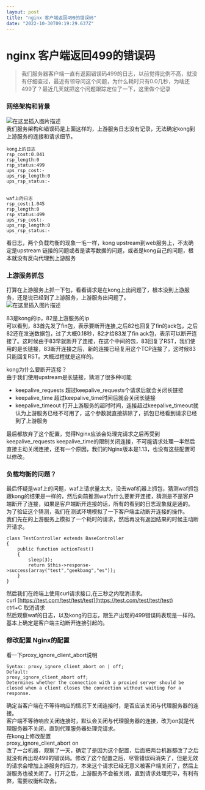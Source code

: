 ```yaml
---
layout: post
title: "nginx 客户端返回499的错误码"
date: "2022-10-30T09:19:29.637Z"
---
```

nginx 客户端返回499的错误码
==================

> 我们服务器客户端一直有返回错误码499的日志，以前觉得比例不高，就没有仔细查过，最近有领导问这个问题，为什么耗时只有0.0几秒，为啥还499了？最近几天就把这个问题跟踪定位了一下，这里做个记录

### 网络架构和背景

![在这里插入图片描述](https://img-blog.csdnimg.cn/59d1a2b9a7aa4296bf7d894b1023667d.png#pic_center)  
我们服务架构和错误码是上面这样的，上游服务日志没有记录，无法确定kong到上游服务的连接和请求细节。

    kong上的日志
    rsp_cost:0.041
    rsp_length:0
    rsp_status:499
    ups_rsp_cost:-
    ups_rsp_length:0
    ups_rsp_status:-
    

    waf上的日志
    rsp_cost:1.045
    rsp_length:0
    rsp_status:499
    ups_rsp_cost:-
    ups_rsp_length:0
    ups_rsp_status:-
    

看日志，两个负载均衡的现象一毛一样，kong upstream到web服务上，不太确定是upstream 链接的问题或者是读写数据的问题，或者是kong自己的问题，根本就没有反向代理到上游服务

### 上游服务抓包

打算在上游服务上抓一下包，看看请求是在kong上出问题了，根本没到上游服务，还是说已经到了上游服务，上游服务出问题了。  
![在这里插入图片描述](https://img-blog.csdnimg.cn/ed3167c04bb64dfa84ae2218d9134310.png#pic_center)

83是kong的ip，82是上游服务的ip  
可以看到，83首先发了fin包，表示要断开连接,之后82也回复了fin的ack包，之后82还在发送数据包，过了大概0.18秒，82才给83发了fin ack包，表示可以断开连接了。这时候由于83早就断开了连接，在这个中间的包，83回复了RST，我们使用的是长链接，83断开连接之后，新的连接已经复用这个TCP连接了，这时候83只能回复RST。大概过程就是这样的。

kong为什么要断开连接？  
由于我们使用upstream是长链接，猜测了很多种可能

*   keepalive\_requests 超过keepalive\_requests个请求后就会关闭长链接
*   keepalive\_time 超过keepalive\_time时间后就会关闭长链接
*   keepalive\_timeout 打开上游服务的超时时间，连接超过keepalive\_timeout就认为上游服务已经不可用了，这个参数就直接排除了，抓包已经看到请求已经到了上游服务

最后都放弃了这个配置，觉得Nginx应该会处理完请求之后再受到keepalive\_requests keepalive\_time的限制关闭连接，不可能请求处理一半然后直接主动关闭连接，还有一个原因，我们的Nginx版本是1.13，也没有这些配置可以修改。

### 负载均衡的问题？

最后怀疑是waf上的问题，waf上请求量太大，没去waf机器上抓包，猜测waf抓包跟kong的结果是一样的，然后向前推测waf为什么要断开连接，猜测是不是客户端断开了连接，如果是客户端断开连接的话，所有的看到的日志现象就是通的。  
为了验证这个猜测，我们在测试环境模拟了一下客户端主动断开连接的操作。  
我们先在的上游服务上模拟了一个耗时的请求，然后再没有返回结果的时候主动断开请求。

    class TestController extends BaseController
    {
        public function actionTest()
        {
            sleep(3);
            return $this->response->success(array("test","geekbang","es"));
        }
    }
    

然后我们在终端上使用curl请求接口,在三秒之内取消请求。  
curl [https://test.com/test/test/test](https://test.com/test/test/test)  
ctrl+C 取消请求  
然后观察waf的日志，以及kong的日志，跟生产出现的499错误码表现是一样的。  
基本上确定是客户端主动断开连接引起的。

### 修改配置 Nginx的配置

看一下proxy\_ignore\_client\_abort说明

    Syntax:	proxy_ignore_client_abort on | off;
    Default:	
    proxy_ignore_client_abort off;
    Determines whether the connection with a proxied server should be closed when a client closes the connection without waiting for a response.
    

确定当客户端在不等待响应的情况下关闭连接时，是否应该关闭与代理服务器的连接。  
客户端不等待响应关闭连接时，默认会关闭与代理服务器的连接，改为on就是代理服务器不关闭，直到代理服务器处理完请求。  
在kong上修改配置  
proxy\_ignore\_client\_abort on  
改了一台机器，观察了一天，确定了是因为这个配置，后面把两台机器都改了之后就没有再出现499的错误码。修改了这个配置之后，尽管错误码消失了，但是无效的请求会增加上游服务的压力，本来这个请求已经无意义被客户端关闭了，然后上游服务也被关闭了。打开之后，上游服务不会被关闭，直到请求处理完毕，有利有弊，需要权衡和取舍。
